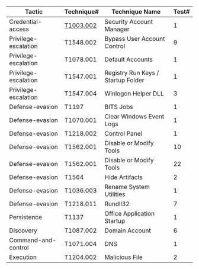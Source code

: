 |Tactic|Technique#|Technique Name|Test#|
|------|----------|--------------|-----|
|Credential-access|[T1003.002](https://github.com/saroyaj/atomic-red-team-detection/tree/main/Detections/T1003.002)|Security Account Manager|1|
|Privilege-escalation|T1548.002|Bypass User Account Control|9|
|Privilege-escalation|T1078.001|Default Accounts|1|
|Privilege-escalation|T1547.001|Registry Run Keys / Startup Folder|1|
|Privilege-escalation|T1547.004|Winlogon Helper DLL|3|
|Defense-evasion|T1197|BITS Jobs|1|
|Defense-evasion|T1070.001|Clear Windows Event Logs|1|
|Defense-evasion|T1218.002|Control Panel|1|
|Defense-evasion|T1562.001|Disable or Modify Tools|10|
|Defense-evasion|T1562.001|Disable or Modify Tools|22|
|Defense-evasion|T1564|Hide Artifacts|2|
|Defense-evasion|T1036.003|Rename System Utilities|1|
|Defense-evasion|T1218.011|Rundll32|7|
|Persistence|T1137|Office Application Startup|1|
|Discovery|T1087.002|Domain Account|6|
|Command-and-control|T1071.004|DNS|1|
|Execution|T1204.002|Malicious File|2|

